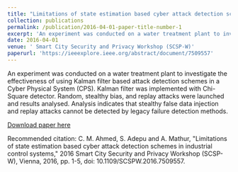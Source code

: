 ```yaml
---
title: "Limitations of state estimation based cyber attack detection schemes in industrial control systems"
collection: publications
permalink: /publication/2016-04-01-paper-title-number-1
excerpt: 'An experiment was conducted on a water treatment plant to investigate the effectiveness of using Kalman filter based attack detection schemes in a Cyber Physical System (CPS). Kalman filter was implemented with Chi-Square detector. Random, stealthy bias, and replay attacks were launched and results analysed. Analysis indicates that stealthy false data injection and replay attacks cannot be detected by legacy failure detection methods.'
date: 2016-04-01
venue: ' Smart City Security and Privacy Workshop (SCSP-W)'
paperurl: 'https://ieeexplore.ieee.org/abstract/document/7509557'
---
```

An experiment was conducted on a water treatment plant to investigate the effectiveness of using Kalman filter based attack detection schemes in a Cyber Physical System (CPS). Kalman filter was implemented with Chi-Square detector. Random, stealthy bias, and replay attacks were launched and results analysed. Analysis indicates that stealthy false data injection and replay attacks cannot be detected by legacy failure detection methods.

[Download paper here](http://mujeebch.github.io/files/paper1.pdf)

Recommended citation: C. M. Ahmed, S. Adepu and A. Mathur, "Limitations of state estimation based cyber attack detection schemes in industrial control systems," 2016 Smart City Security and Privacy Workshop (SCSP-W), Vienna, 2016, pp. 1-5, doi: 10.1109/SCSPW.2016.7509557.